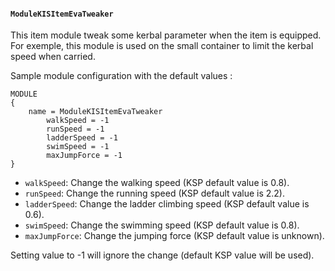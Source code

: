 #### `ModuleKISItemEvaTweaker`

This item module tweak some kerbal parameter when the item is equipped.
For exemple, this module is used on the small container to limit the kerbal speed when carried.

Sample module configuration with the default values :
```
MODULE
{
	name = ModuleKISItemEvaTweaker
        walkSpeed = -1
        runSpeed = -1
        ladderSpeed = -1
        swimSpeed = -1
        maxJumpForce = -1
}
```

- `walkSpeed`: Change the walking speed (KSP default value is 0.8).
- `runSpeed`: Change the running speed (KSP default value is 2.2).
- `ladderSpeed`: Change the ladder climbing speed (KSP default value is 0.6).
- `swimSpeed`: Change the swimming speed (KSP default value is 0.8).
- `maxJumpForce`: Change the jumping force (KSP default value is unknown).

Setting value to -1 will ignore the change (default KSP value will be used).
